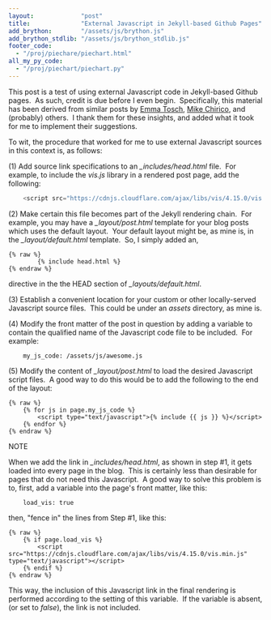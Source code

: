 ```yaml
---
layout:             "post"
title:              "External Javascript in Jekyll-based Github Pages"
add_brython:        "/assets/js/brython.js"
add_brython_stdlib: "/assets/js/brython_stdlib.js"
footer_code:
  - "/proj/piechare/piechart.html"
all_my_py_code:
  - "/proj/piechart/piechart.py"
---
```


This post is a test of using external Javascript code in Jekyll-based Github pages.&nbsp;  As such, credit is due before I even begin.&nbsp; 
Specifically, this material has been derived from similar posts by [Emma Tosch](http://blog.emmatosch.com/2016/03/09/using-custom-javascript-in-jekyll-blogs.html), [Mike Chirico](https://mchirico.github.io/javascript/2016/12/22/JavascriptNetwork.html), and (probably) others.&nbsp;
I thank them for these insights, and added what it took for me to implement their suggestions.

To wit, the procedure that worked for me to use external Javascript sources in this context is, as follows:

(1) Add source link specifications to an *_includes/head.html* file.&nbsp; For example, to include the *vis.js* library in a rendered post page, add the following:

```javascript
    <script src="https://cdnjs.cloudflare.com/ajax/libs/vis/4.15.0/vis.min.js" type="text/javascript"></script>
```

(2) Make certain this file becomes part of the Jekyll rendering chain.&nbsp; For example, you may have a *_layout/post.html* template for your blog posts which uses 
the default layout.&nbsp; Your default layout might be, as mine is, in the *_layout/default.html* template.&nbsp; So, I simply added an,

    {% raw %}
            {% include head.html %}
    {% endraw %}

directive in the the HEAD section of *_layouts/default.html*.

(3) Establish a convenient location for your custom or other locally-served Javascript source files.&nbsp; This could be under an *assets* directory, as mine is.

(4) Modify the front matter of the post in question by adding a variable to contain the qualified name of the Javascript code file to be included.&nbsp; For example:

        my_js_code: /assets/js/awesome.js
 
(5) Modify the content of *_layout/post.html* to load the desired Javascript script files.&nbsp; A good way to do this would be to add the following to the end of the layout:

    {% raw %}
        {% for js in page.my_js_code %}
            <script type="text/javascript">{% include {{ js }} %}</script>
        {% endfor %}
    {% endraw %}

NOTE

When we add the link in *_includes/head.html*, as shown in step #1, it gets loaded into every page in the blog.&nbsp; 
This is certainly less than desirable for pages that do not need this Javascript.&nbsp; 
A good way to solve this problem is to, first, add a variable into the page's front matter, like this:

        load_vis: true

then, "fence in" the lines from Step #1, like this:

    {% raw %}
        {% if page.load_vis %}
            <script src="https://cdnjs.cloudflare.com/ajax/libs/vis/4.15.0/vis.min.js" type="text/javascript"></script>
        {% endif %}
    {% endraw %}

This way, the inclusion of this Javascript link in the final rendering is performed according to the setting of this variable.&nbsp; 
If the variable is absent, (or set to *false*), the link is not included.

